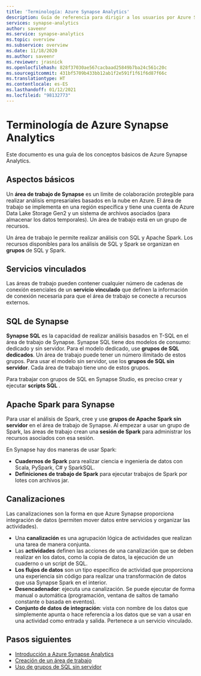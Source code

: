 ```yaml
---
title: 'Terminología: Azure Synapse Analytics'
description: Guía de referencia para dirigir a los usuarios por Azure Synapse Analytics
services: synapse-analytics
author: saveenr
ms.service: synapse-analytics
ms.topic: overview
ms.subservice: overview
ms.date: 11/18/2020
ms.author: saveenr
ms.reviewer: jrasnick
ms.openlocfilehash: 828f37030ae567cacbaad25849b7ba24c561c20c
ms.sourcegitcommit: 431bf5709b433bb12ab1f2e591f1f61f6d87f66c
ms.translationtype: HT
ms.contentlocale: es-ES
ms.lasthandoff: 01/12/2021
ms.locfileid: "98132773"
---
```

# <a name="azure-synapse-analytics-terminology"></a>Terminología de Azure Synapse Analytics

Este documento es una guía de los conceptos básicos de Azure Synapse Analytics.

## <a name="basics"></a>Aspectos básicos

Un **área de trabajo de Synapse** es un límite de colaboración protegible para realizar análisis empresariales basados en la nube en Azure. El área de trabajo se implementa en una región específica y tiene una cuenta de Azure Data Lake Storage Gen2 y un sistema de archivos asociados (para almacenar los datos temporales). Un área de trabajo está en un grupo de recursos.

Un área de trabajo le permite realizar análisis con SQL y Apache Spark. Los recursos disponibles para los análisis de SQL y Spark se organizan en **grupos** de SQL y Spark. 

## <a name="linked-services"></a>Servicios vinculados

Las áreas de trabajo pueden contener cualquier número de cadenas de conexión esenciales de un **servicio vinculado** que definen la información de conexión necesaria para que el área de trabajo se conecte a recursos externos.

## <a name="synapse-sql"></a>SQL de Synapse

**Synapse SQL** es la capacidad de realizar análisis basados en T-SQL en el área de trabajo de Synapse. Synapse SQL tiene dos modelos de consumo: dedicado y sin servidor.  Para el modelo dedicado, use **grupos de SQL dedicados**. Un área de trabajo puede tener un número ilimitado de estos grupos. Para usar el modelo sin servidor, use los **grupos de SQL sin servidor**. Cada área de trabajo tiene uno de estos grupos.

Para trabajar con grupos de SQL en Synapse Studio, es preciso crear y ejecutar **scripts SQL** .

## <a name="apache-spark-for-synapse"></a>Apache Spark para Synapse

Para usar el análisis de Spark, cree y use **grupos de Apache Spark sin servidor** en el área de trabajo de Synapse. Al empezar a usar un grupo de Spark, las áreas de trabajo crean una **sesión de Spark** para administrar los recursos asociados con esa sesión. 

En Synapse hay dos maneras de usar Spark:
* **Cuadernos de Spark** para realizar ciencia e ingeniería de datos con Scala, PySpark, C# y SparkSQL.
* **Definiciones de trabajo de Spark** para ejecutar trabajos de Spark por lotes con archivos jar.

## <a name="pipelines"></a>Canalizaciones

Las canalizaciones son la forma en que Azure Synapse proporciona integración de datos (permiten mover datos entre servicios y organizar las actividades).

* Una **canalización** es una agrupación lógica de actividades que realizan una tarea de manera conjunta.
* Las **actividades** definen las acciones de una canalización que se deben realizar en los datos, como la copia de datos, la ejecución de un cuaderno o un script de SQL.
* **Los flujos de datos** son un tipo específico de actividad que proporciona una experiencia sin código para realizar una transformación de datos que usa Synapse Spark en el interior.
* **Desencadenador**: ejecuta una canalización. Se puede ejecutar de forma manual o automática (programación, ventana de saltos de tamaño constante o basada en eventos).
* **Conjunto de datos de integración**: vista con nombre de los datos que simplemente apunta o hace referencia a los datos que se van a usar en una actividad como entrada y salida. Pertenece a un servicio vinculado.

## <a name="next-steps"></a>Pasos siguientes

* [Introducción a Azure Synapse Analytics](get-started.md)
* [Creación de un área de trabajo](quickstart-create-workspace.md)
* [Uso de grupos de SQL sin servidor](quickstart-sql-on-demand.md)

